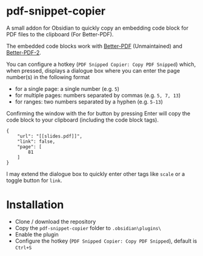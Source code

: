 # pdf-snippet-copier
A small addon for Obsidian to quickly copy an embedding code block for PDF files to the clipboard (For Better-PDF).

The embedded code blocks work with [Better-PDF](https://github.com/MSzturc/obsidian-better-pdf-plugin "Better-PDF (Unmaintained)") (Unmaintained) and [Better-PDF-2](https://github.com/joleaf/obsidian-better-pdf-2-plugin "Better-PDF-2 ").

You can configure a hotkey (`PDF Snipped Copier: Copy PDF Snipped`) which, when pressed, displays a dialogue box where you can enter the page number(s) in the following format
- for a single page: a single number (e.g. `5`)
- for multiple pages: numbers separated by commas (e.g. `5, 7, 13`)
- for ranges: two numbers separated by a hyphen (e.g. `5-13`)

Confirming the window with the for button by pressing Enter will copy the code block to your clipboard (including the code block tags).

```pdf
{
    "url": "[[slides.pdf]]",
    "link": false,
    "page": [
        81
    ]
}
```

I may extend the dialogue box to quickly enter other tags like `scale` or a toggle button for `link`.

# Installation
- Clone / download the repository
- Copy the `pdf-snippet-copier` folder to `.obsidian\plugins\`
- Enable the plugin
- Configure the hotkey (`PDF Snipped Copier: Copy PDF Snipped`), default is `Ctrl+S`
